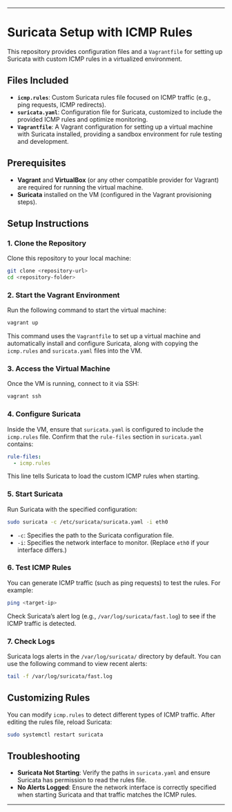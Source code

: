 ---

# Suricata Setup with ICMP Rules

This repository provides configuration files and a `Vagrantfile` for setting up Suricata with custom ICMP rules in a virtualized environment.

## Files Included

- **`icmp.rules`**: Custom Suricata rules file focused on ICMP traffic (e.g., ping requests, ICMP redirects).
- **`suricata.yaml`**: Configuration file for Suricata, customized to include the provided ICMP rules and optimize monitoring.
- **`Vagrantfile`**: A Vagrant configuration for setting up a virtual machine with Suricata installed, providing a sandbox environment for rule testing and development.

## Prerequisites

- **Vagrant** and **VirtualBox** (or any other compatible provider for Vagrant) are required for running the virtual machine.
- **Suricata** installed on the VM (configured in the Vagrant provisioning steps).

## Setup Instructions

### 1. Clone the Repository

Clone this repository to your local machine:

```bash
git clone <repository-url>
cd <repository-folder>
```

### 2. Start the Vagrant Environment

Run the following command to start the virtual machine:

```bash
vagrant up
```

This command uses the `Vagrantfile` to set up a virtual machine and automatically install and configure Suricata, along with copying the `icmp.rules` and `suricata.yaml` files into the VM.

### 3. Access the Virtual Machine

Once the VM is running, connect to it via SSH:

```bash
vagrant ssh
```

### 4. Configure Suricata

Inside the VM, ensure that `suricata.yaml` is configured to include the `icmp.rules` file. Confirm that the `rule-files` section in `suricata.yaml` contains:

```yaml
rule-files:
  - icmp.rules
```

This line tells Suricata to load the custom ICMP rules when starting.

### 5. Start Suricata

Run Suricata with the specified configuration:

```bash
sudo suricata -c /etc/suricata/suricata.yaml -i eth0
```

- `-c`: Specifies the path to the Suricata configuration file.
- `-i`: Specifies the network interface to monitor. (Replace `eth0` if your interface differs.)

### 6. Test ICMP Rules

You can generate ICMP traffic (such as ping requests) to test the rules. For example:

```bash
ping <target-ip>
```

Check Suricata’s alert log (e.g., `/var/log/suricata/fast.log`) to see if the ICMP traffic is detected.

### 7. Check Logs

Suricata logs alerts in the `/var/log/suricata/` directory by default. You can use the following command to view recent alerts:

```bash
tail -f /var/log/suricata/fast.log
```

## Customizing Rules

You can modify `icmp.rules` to detect different types of ICMP traffic. After editing the rules file, reload Suricata:

```bash
sudo systemctl restart suricata
```

## Troubleshooting

- **Suricata Not Starting**: Verify the paths in `suricata.yaml` and ensure Suricata has permission to read the rules file.
- **No Alerts Logged**: Ensure the network interface is correctly specified when starting Suricata and that traffic matches the ICMP rules.

---